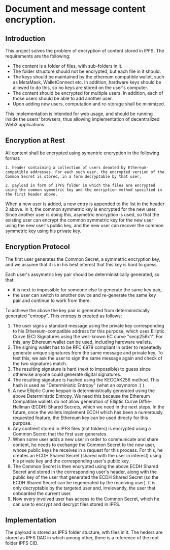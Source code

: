 # Document and message content encryption.

## Introduction

This project solves the problem of encryption of content stored in IPFS. The requirements are the following:

- The content is a folder of files, with sub-folders in it.
- The folder structure should not be encrypted, but each file in it should.
- The keys should be maintained by the ethereum compatible wallet, such as MetaMask, WalletConnect etc. In addition, hardware keys should be allowed to do this, so no keys are stored on the user's computer.
- The content should be encrypted for multiple users. In addition, each of those users should be able to add another user.
- Upon adding new users, computation and re-storage shall be minimized.

This implementation is intended for web usage, and should be running inside the users' browsers, thus allowing implementation of decentralized Web3 applications.

## Encryption at Rest

All content shall be encrypted using symentric encryption in the following format:

    1. header containing a collection of users denoted by Ethereum-compatible addresses. For each such user, the encrypted version of the Common Secret is stored, in a form decryptable by that user,
    
    2. payload in form of IPFS folder in which the files are encrypted using the common symmetric key and the encryption method specified in the first header above.

When a new user is added, a new entry is appended to the list in the header 2 above. In it, the common symmetric key is encrypted for the new user. Since another user is doing this, asymetric encryption is used, so that the existing user can encrypt the common symmetric key for the new user using the new user's public key, and the new user can recover the common symmetric key using his private key. 

## Encryption Protocol

The first user generates the Common Secret, a symmetric encryption key, and we assume that it is in his best interest that this key is hard to guess.

Each user's assymetric key pair should be deterministically generated, so that:
- it is next to impossible for someone else to generate the same key pair,
- the user can switch to another device and re-generate the same key pair and continue to work from there.

To achieve the above the key pair is generated from deterministically generated "entropy". This entropy is created as follows:
1. The user signs a standard message using the private key corresponding to his Ethereum-compatible address for this purpose, which uses Elliptic Curve (EC) Signatures using the well-known EC curve "secp256k1". For this, any Ethereum wallet can be used, including hardware wallets.
2. The signing wallet has to be RFC 6979 compliant in order to repeatedly generate unique signatures from the same message and private key. To test this, we ask the user to sign the same message again and check of the two signatures match.
3. The resulting signature is hard (next to impossible) to guess since otherwise anyone could generate digital signatures.
4. The resulting signature is hashed using the KECCAK256 method. This hash is used as "Deterministic Entropy" (what an oxymoron :) ).
5. A new Elliptic Curve keypair is deterministically generated using the above Deterministic Entropy. We need this because the Ethereum Compatible wallets do not allow generation of Elliptic Curve Diffie-Hellman (ECDH) Shared Secrets, which we need in the next steps. In the future, once the wallets implement ECDH which has been a numerously requested feature, the Ethereum key can be used directy for this purpose.
6. Any contrent stored in IPFS files (not folders) is encrypted using a Common Secret that the first user generates.
7. When some user adds a new user in order to communicate and share content, he needs to exchange the Common Secret to the new user, whose public keys he receives in a request for this process. 
For this, he creates an ECDH Shared Secret (shared with the user in interest) using his private key and the corresponding user's public key.
8. The Common Secret is then encrypted using the above ECDH Shared Secret and stored in the corresponding user's header, along with the public key of the user that generated the ECDH Shared Secret (so the ECDH Shared Secret can be regenerated by the receiving user). It is only decryptable by the targeted user and, irrelevantly, the user that onboarded the current user.
9. Now every involved user has access to the Common Secret, which he can use to encrypt and decrypt files stored in IPFS.

## Implementation

The payload is stored as IPFS folder stucture, wth files in it. The heders are stored as IPFS DAG in which among other, there is a reference of the root folder IPFS CID.